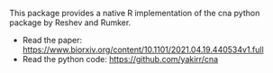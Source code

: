 This package provides a native R implementation of the cna python package by Reshev and Rumker. 

- Read the paper: https://www.biorxiv.org/content/10.1101/2021.04.19.440534v1.full
- Read the python code: https://github.com/yakirr/cna



